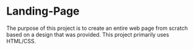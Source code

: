 # Landing-Page

The purpose of this project is to create an entire web page from scratch based on a design that was provided. This project primarily uses HTML/CSS.